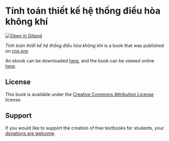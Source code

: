 # Tính toán thiết kế hệ thống điều hòa không khí

[![Open in Gitpod](https://gitpod.io/button/open-in-gitpod.svg)](https://gitpod.io/from-referrer/)

_Tính toán thiết kế hệ thống điều hòa không khí_ is a book that was published on [cnx.org](https://cnx.org/).

An ebook can be downloaded [here](https://github.com/cnx-user-books/cnxbook-tinh-toan-thiet-ke-he-thong-dieu-hoa-khong-khi/releases/latest), and the book can be viewed online [here](https://github.com/cnx-user-books/cnxbook-tinh-toan-thiet-ke-he-thong-dieu-hoa-khong-khi/releases/latest).

## License
This book is available under the [Creative Commons Attribution License](./LICENSE) license.

## Support
If you would like to support the creation of free textbooks for students, your [donations are welcome](https://riceconnect.rice.edu/donation/support-openstax-banner).
